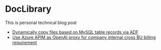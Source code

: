 # DocLibrary
This is personal technical blog post
- [Dynamically copy files based on MySQL table records via ADF](https://github.com/RicZhou-MS/DocLibrary/blob/main/Azure%20Data%20Factory/Dynamic%20Copy%20Files%20and%20Rename.md)
- [Use Azure APIM as OpenAI proxy for company internal cross BU billing requirement](https://github.com/RicZhou-MS/APIM-AOAI-Proxy)
